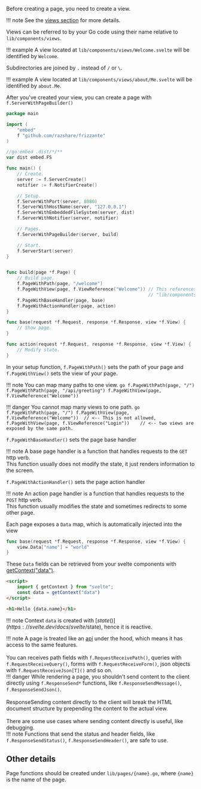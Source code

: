 Before creating a page, you need to create a view.

!!! note
	See the [views section](./views.md) for more details.

Views can be referred to by your Go code using their name relative to `lib/components/views`.

!!! example
	A view located at `lib/components/views/Welcome.svelte` will be identified by `Welcome`.

Subdirectories are joined by `.` instead of `/` or `\`.

!!! example
	A view located at `lib/components/views/about/Me.svelte` will be identified by `about.Me`.

After you've created your view, you can create a page with `f.ServerWithPageBuilder()`

```go
package main

import (
	"embed"
	f "github.com/razshare/frizzante"
)

//go:embed .dist/*/**
var dist embed.FS

func main() {
	// Create.
	server := f.ServerCreate()
	notifier := f.NotifierCreate()

	// Setup.
	f.ServerWithPort(server, 8080)
	f.ServerWithHostName(server, "127.0.0.1")
	f.ServerWithEmbeddedFileSystem(server, dist)
	f.ServerWithNotifier(server, notifier)

	// Pages.
	f.ServerWithPageBuilder(server, build)

	// Start.
	f.ServerStart(server)
}


func build(page *f.Page) {
	// Build page.
	f.PageWithPath(page, "/welcome")
	f.PageWithView(page, f.ViewReference("Welcome")) // This references the file 
										             // "lib/components/views/Welcome.svelte"
	f.PageWithBaseHandler(page, base)
	f.PageWithActionHandler(page, action)
}

func base(request *f.Request, response *f.Response, view *f.View) {
	// Show page.
}

func action(request *f.Request, response *f.Response, view *f.View) {
	// Modify state.
}
```

In your setup function, `f.PageWithPath()` sets the path of your page 
and `f.PageWithView()` sets the view of your page.

!!! note
    You can map many paths to one view.
    ```go
    f.PageWithPath(page, "/")
    f.PageWithPath(page, "/api/greeting")
	f.PageWithView(page, f.ViewReference("Welcome"))
    ```
	
!!! danger
    You cannot map many views to one path.
    ```go
    f.PageWithPath(page, "/")
	f.PageWithView(page, f.ViewReference("Welcome"))  // <-- This is not allowed,
	f.PageWithView(page, f.ViewReference("Login"))    // <-- two views are exposed by the same path.
    ```

`f.PageWithBaseHandler()` sets the page base handler

!!! note
	A base page handler is a function that 
	handles requests to the `GET` http verb.<br/>
	This function usually does not modify the state, 
	it just renders information to the screen.

`f.PageWithActionHandler()` sets the page action handler

!!! note
	An action page handler is a function that 
	handles requests to the `POST` http verb.<br/>
	This function usually modifies the state and 
	sometimes redirects to some other page.

Each page exposes a `Data` map, which is automatically injected into the view

```go
func base(request *f.Request, response *f.Response, view *f.View) {
	view.Data["name"] = "world"
}
```


These `Data` fields can be retrieved from your svelte components with [getContext("data")](https://svelte.dev/docs/svelte/svelte#getContext).

```html
<script>
	import { getContext } from "svelte";
	const data = getContext("data")
</script>

<h1>Hello {data.name}</h1>
```

!!! note
	Context `data` is created with [$state()](https://svelte.dev/docs/svelte/$state), hence it is reactive.


!!! note
	A page is treated like an [api](./api.md) under the hood, which means it 
	has access to the same features.<br/>
	<br/>
	You can receives path fields with `f.RequestReceivePath()`, 
	queries with `f.RequestReceiveQuery()`,
	forms with `f.RequestReceiveForm()`,
	json objects with `f.RequestReceiveJson[T]()` and so on.<br/>
	!!! danger
		While rendering a page, you shouldn't send content to the client directly 
		using `f.ResponseSend*` functions, 
		like `f.ResponseSendMessage()`, `f.ResponseSendJson()`.<br/>
		<br/>
		ResponseSending content directly to the client will break the HTML document structure by prepending 
		the content to the actual view.<br/>
		<br/>
		There are some use cases where sending content directly is useful, like debugging.<br/>
		!!! note
			Functions that send the status and header fields, like `f.ResponseSendStatus()`, `f.ResponseSendHeader()`, are safe to use.

## Other details

Page functions should be created under `lib/pages/{name}.go`, where `{name}` is the name of the page.
